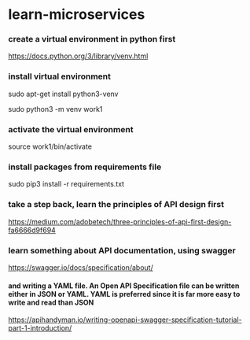 # learn-microservices
### create a virtual environment in python first

https://docs.python.org/3/library/venv.html

### install virtual environment
sudo apt-get install python3-venv

sudo python3 -m venv work1

### activate the virtual environment

source work1/bin/activate

### install packages from requirements file

sudo pip3 install -r requirements.txt

### take a step back, learn the principles of API design first

https://medium.com/adobetech/three-principles-of-api-first-design-fa6666d9f694

### learn something about API documentation, using swagger

https://swagger.io/docs/specification/about/

#### and writing a YAML file. An Open API Specification file can be written either in JSON or YAML. YAML is preferred since it is far more easy to write and read than JSON

https://apihandyman.io/writing-openapi-swagger-specification-tutorial-part-1-introduction/
